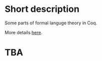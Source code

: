 # Short description
Some parts of formal languge theory in Coq.

More details [here](https://yaccconstructor.github.io/YC_in_Coq).

# TBA
